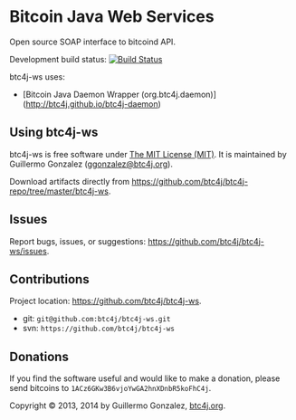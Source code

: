 Bitcoin Java Web Services
=========================
Open source SOAP interface to bitcoind API.

Development build status: [![Build Status](https://travis-ci.org/btc4j/btc4j-ws.png?branch=master)](https://travis-ci.org/btc4j/btc4j-ws)

btc4j-ws uses:
* [Bitcoin Java Daemon Wrapper (org.btc4j.daemon)] (http://btc4j.github.io/btc4j-daemon)

Using btc4j-ws
--------------
btc4j-ws is free software under [The MIT License (MIT)](http://opensource.org/licenses/MIT/ "The MIT License (MIT)"). It is maintained by Guillermo Gonzalez (ggonzalez@btc4j.org).

Download artifacts directly from https://github.com/btc4j/btc4j-repo/tree/master/btc4j-ws.

Issues
------
Report bugs, issues, or suggestions: https://github.com/btc4j/btc4j-ws/issues.

Contributions
-------------
Project location: https://github.com/btc4j/btc4j-ws.
* git: `git@github.com:btc4j/btc4j-ws.git`
* svn: `https://github.com/btc4j/btc4j-ws`

Donations
---------
If you find the software useful and would like to make a donation, please send bitcoins to `1ACz6GKw3B6vjoYwGA2hnXDnbR5koFhC4j`.

Copyright &copy; 2013, 2014 by Guillermo Gonzalez, [btc4j.org](http://www.btc4j.org "btc4j.org").